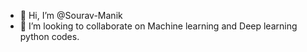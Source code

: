 - 👋 Hi, I’m @Sourav-Manik
- 💞️ I’m looking to collaborate on Machine learning and Deep learning python codes.

<!---
Sourav-Manik/Sourav-Manik is a ✨ special ✨ repository because its `README.md` (this file) appears on your GitHub profile.
You can click the Preview link to take a look at your changes.
--->
